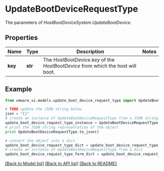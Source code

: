 # UpdateBootDeviceRequestType

The parameters of *HostBootDeviceSystem.UpdateBootDevice*. 

## Properties
Name | Type | Description | Notes
------------ | ------------- | ------------- | -------------
**key** | **str** | The *HostBootDevice.key* of the *HostBootDevice* from which the host will boot.  | 

## Example

```python
from vmware_vi.models.update_boot_device_request_type import UpdateBootDeviceRequestType

# TODO update the JSON string below
json = "{}"
# create an instance of UpdateBootDeviceRequestType from a JSON string
update_boot_device_request_type_instance = UpdateBootDeviceRequestType.from_json(json)
# print the JSON string representation of the object
print UpdateBootDeviceRequestType.to_json()

# convert the object into a dict
update_boot_device_request_type_dict = update_boot_device_request_type_instance.to_dict()
# create an instance of UpdateBootDeviceRequestType from a dict
update_boot_device_request_type_form_dict = update_boot_device_request_type.from_dict(update_boot_device_request_type_dict)
```
[[Back to Model list]](../README.md#documentation-for-models) [[Back to API list]](../README.md#documentation-for-api-endpoints) [[Back to README]](../README.md)


